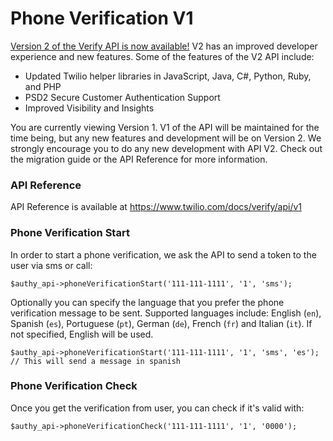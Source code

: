 # Phone Verification V1

[Version 2 of the Verify API is now available!](https://www.twilio.com/docs/verify/api) V2 has an improved developer experience and new features. Some of the features of the V2 API include:

* Updated Twilio helper libraries in JavaScript, Java, C#, Python, Ruby, and PHP
* PSD2 Secure Customer Authentication Support
* Improved Visibility and Insights

You are currently viewing Version 1. V1 of the API will be maintained for the time being, but any new features and development will be on Version 2. We strongly encourage you to do any new development with API V2. Check out the migration guide or the API Reference for more information.

### API Reference

API Reference is available at https://www.twilio.com/docs/verify/api/v1

### Phone Verification Start

In order to start a phone verification, we ask the API to send a token to the user via sms or call:

    $authy_api->phoneVerificationStart('111-111-1111', '1', 'sms');

Optionally you can specify the language that you prefer the phone verification message to be sent. Supported
languages include: English (`en`), Spanish (`es`), Portuguese (`pt`), German (`de`), French (`fr`) and
Italian (`it`). If not specified, English will be used.

    $authy_api->phoneVerificationStart('111-111-1111', '1', 'sms', 'es');
    // This will send a message in spanish

### Phone Verification Check

Once you get the verification from user, you can check if it's valid with:

    $authy_api->phoneVerificationCheck('111-111-1111', '1', '0000');